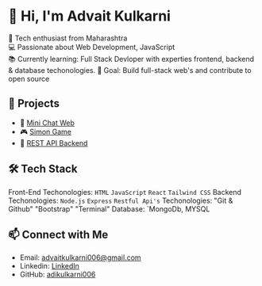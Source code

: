 # 👋 Hi, I'm Advait Kulkarni

🚀 Tech enthusiast from Maharashtra  
💻 Passionate about Web Development, JavaScript  
📚 Currently learning: Full Stack Devloper with experties frontend, backend & database techonologies. 
🎯 Goal: Build full-stack web's and contribute to open source  

## 🔧 Projects
- 💬 [Mini Chat Web](https://github.com/adikulkarni006/MINI-CHAT-WEB)
- 🎮 [Simon Game](https://github.com/adikulkarni006/SIMON-SAY-GAME)
- 📄 [REST API Backend](https://github.com/adikulkarni006/REST_Quora_Posts)

## 🛠 Tech Stack
Front-End Techonologies: 
`HTML` `JavaScript` `React` `Tailwind CSS`
Backend Techonologies:
`Node.js` `Express` `Restful Api's`
Techonologies: "Git & Github" "Bootstrap" "Terminal"
Database: `MongoDb, MYSQL


## 📫 Connect with Me
- Email: advaitkulkarni006@gmail.com  
- Linkedin: [LinkedIn](https://www.linkedin.com/in/advait-kulkarni-73b1a0327)  
- GitHub: [adikulkarni006](https://github.com/adikulkarni006)

